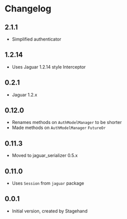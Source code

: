 # Changelog

## 2.1.1

+ Simplified authenticator

## 1.2.14

+ Uses Jaguar 1.2.14 style Interceptor

## 0.2.1

+ Jaguar 1.2.x

## 0.12.0

- Renames methods on `AuthModelManager` to be shorter
- Made methods on `AuthModelManager` `FutureOr`

## 0.11.3

- Moved to jaguar_serializer 0.5.x

## 0.11.0

- Uses `Session` from `jaguar` package

## 0.0.1

- Initial version, created by Stagehand
